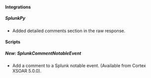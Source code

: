 
#### Integrations
##### SplunkPy
- Added detailed comments section in the raw response.

#### Scripts
##### New: SplunkCommentNotableEvent
- Add a comment to a Splunk notable event. (Available from Cortex XSOAR 5.0.0).
